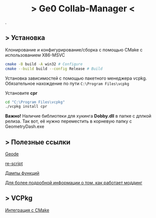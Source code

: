 <h1 align="center"> > Ge0 Collab-Manager < </h1>

.

## > Установка

Клонирование и конфигурирование/сборка с помощью CMake с использованием X86-MSVC

```bash
cmake -B build -A win32 # Configure
cmake --build build --config Release # Build
```

Установка зависимостей с помощью пакетного менеджера vcpkg. Обязательное нахождение по пути ```C:\Program Files\vcpkg```

Установите **cpr**

```bash
cd "C:\Program Files\vcpkg"
./vcpkg install cpr
```

**Важно!** Наличие библиотеки для хукинга **Dobby.dll** в папке с дллкой релиза. Так вот, её нужно переместить в корневую папку с GeometryDash.exe

## > Полезные ссылки

[Geode](https://docs.geode-sdk.org/classes/MenuLayer)

[re-script](https://github.com/matcool/re-scripts/blob/main/classes_gd2.cpp)

[Дампы функций](https://github.com/matcool/re-scripts/blob/main/func_dump.txt)

[Для более подробной информации о том, как работает моддинг](https://github.com/matcool/gd-mod-example)

## > VCPkg

[Интеграция с CMake](https://learn.microsoft.com/en-us/vcpkg/users/buildsystems/cmake-integration)

